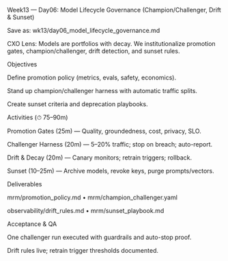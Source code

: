 Week13 — Day06: Model Lifecycle Governance (Champion/Challenger, Drift & Sunset)

Save as: wk13/day06_model_lifecycle_governance.md

CXO Lens: Models are portfolios with decay. We institutionalize promotion gates, champion/challenger, drift detection, and sunset rules.

Objectives

Define promotion policy (metrics, evals, safety, economics).

Stand up champion/challenger harness with automatic traffic splits.

Create sunset criteria and deprecation playbooks.

Activities (⏱ 75–90m)

Promotion Gates (25m) — Quality, groundedness, cost, privacy, SLO.

Challenger Harness (20m) — 5–20% traffic; stop on breach; auto-report.

Drift & Decay (20m) — Canary monitors; retrain triggers; rollback.

Sunset (10–25m) — Archive models, revoke keys, purge prompts/vectors.

Deliverables

mrm/promotion_policy.md • mrm/champion_challenger.yaml

observability/drift_rules.md • mrm/sunset_playbook.md

Acceptance & QA

One challenger run executed with guardrails and auto-stop proof.

Drift rules live; retrain trigger thresholds documented.
